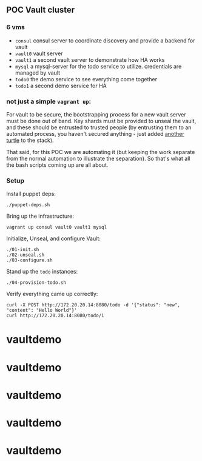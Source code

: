 ## POC Vault cluster

### 6 vms

- `consul` consul server to coordinate discovery and provide a backend for vault
- `vault0` vault server
- `vault1` a second vault server to demonstrate how HA works
- `mysql` a mysql-server for the todo service to utilize. credentials are managed by vault
- `todo0` the demo service to see everything come together
- `todo1` a second demo service for HA

### not just a simple `vagrant up`:
For vault to be secure, the bootstrapping process for a new vault server must be done out of band.
Key shards must be provided to unseal the vault, and these should be entrusted to trusted people
(by entrusting them to an automated process, you haven't secured anything - just added
[another turtle](https://en.wikipedia.org/wiki/Turtles_all_the_way_down) to the stack).

That said, for this POC we are automating it (but keeping the work separate from the normal
automation to illustrate the separation). So that's what all the bash scripts coming up are all about.


### Setup

Install puppet deps:

	./puppet-deps.sh


Bring up the infrastructure:

	vagrant up consul vault0 vault1 mysql

Initialize, Unseal, and configure Vault:

	./01-init.sh
	./02-unseal.sh
	./03-configure.sh

Stand up the `todo` instances:

	./04-provision-todo.sh


Verify everything came up correctly:

	curl -X POST http://172.20.20.14:8080/todo -d '{"status": "new", "content": "Hello World"}'
	curl http://172.20.20.14:8080/todo/1

# vaultdemo
# vaultdemo
# vaultdemo
# vaultdemo
# vaultdemo
